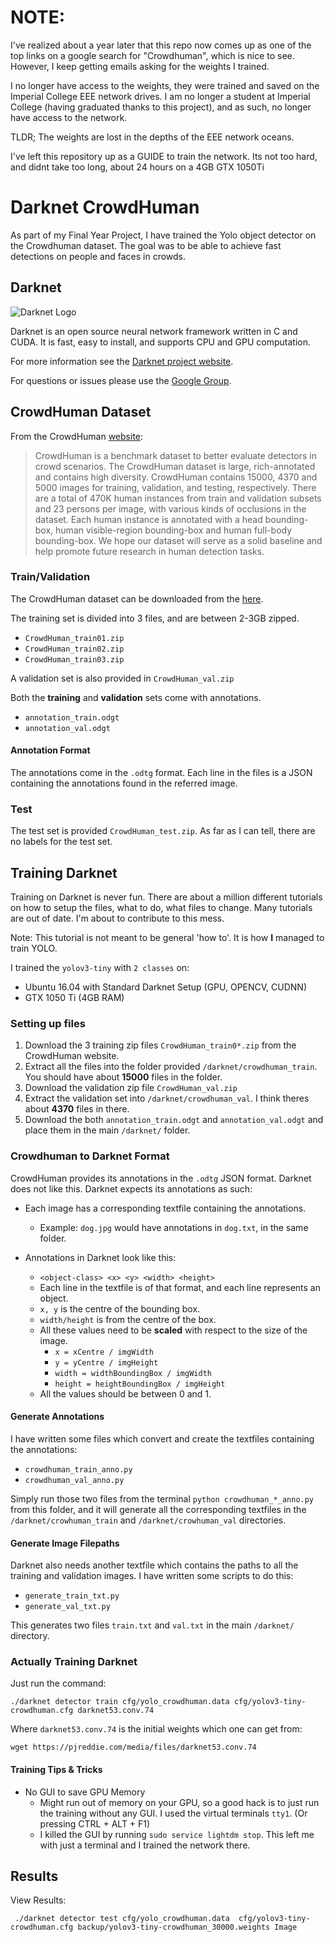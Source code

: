 
# NOTE:
I've realized about a year later that this repo now comes up as one of the top links on a google search for "Crowdhuman", which is nice to see. However, I keep getting emails asking for the weights I trained.

I no longer have access to the weights, they were trained and saved on the Imperial College EEE network drives. I am no longer a student at Imperial College (having graduated thanks to this project), and as such, no longer have access to the network.

TLDR; The weights are lost in the depths of the EEE network oceans.

I've left this repository up as a GUIDE to train the network. Its not too hard, and didnt take too long, about 24 hours on a 4GB GTX 1050Ti


# Darknet CrowdHuman

As part of my Final Year Project, I have trained the Yolo object detector on the Crowdhuman dataset. The goal was to be able to achieve fast detections on people and faces in crowds.

## Darknet

![Darknet Logo](http://pjreddie.com/media/files/darknet-black-small.png)

Darknet is an open source neural network framework written in C and CUDA. It is fast, easy to install, and supports CPU and GPU computation.

For more information see the [Darknet project website](http://pjreddie.com/darknet).

For questions or issues please use the [Google Group](https://groups.google.com/forum/#!forum/darknet).

## CrowdHuman Dataset

From the CrowdHuman [website](http://www.crowdhuman.org/):

>CrowdHuman is a benchmark dataset to better evaluate detectors in crowd scenarios. The CrowdHuman dataset is large, rich-annotated and contains high diversity. CrowdHuman contains 15000, 4370 and 5000 images for training, validation, and testing, respectively. There are a total of 470K human instances from train and validation subsets and 23 persons per image, with various kinds of occlusions in the dataset. Each human instance is annotated with a head bounding-box, human visible-region bounding-box and human full-body bounding-box. We hope our dataset will serve as a solid baseline and help promote future research in human detection tasks.

### Train/Validation
The CrowdHuman dataset can be downloaded from the [here](http://www.crowdhuman.org/download.html).

The training set is divided into 3 files, and are between 2-3GB zipped.
* ``CrowdHuman_train01.zip``
* ``CrowdHuman_train02.zip``
* ``CrowdHuman_train03.zip``

A validation set is also provided in ``CrowdHuman_val.zip``

Both the __training__ and __validation__ sets come with annotations.

* ``annotation_train.odgt``
* ``annotation_val.odgt``

#### Annotation Format
The annotations come in the ``.odtg`` format. Each line in the files is a JSON containing the annotations found in the referred image.

### Test
The test set is provided ``CrowdHuman_test.zip``. As far as I can tell, there are no labels for the test set.

## Training Darknet
Training on Darknet is never fun. There are about a million different tutorials on how to setup the files, what to do, what files to change. Many tutorials are out of date. I'm about to contribute to this mess. 

Note: This tutorial is not meant to be general 'how to'. It is how __I__ managed to train YOLO.

I trained the ``yolov3-tiny`` with ``2 classes`` on:
* Ubuntu 16.04 with Standard Darknet Setup (GPU, OPENCV, CUDNN)
* GTX 1050 Ti (4GB RAM)

### Setting up files
1. Download the 3 training zip files ``CrowdHuman_train0*.zip`` from the CrowdHuman website.
2. Extract all the files into the folder provided ``/darknet/crowdhuman_train``. You should have about __15000__ files in the folder.
3. Download the validation zip file ``CrowdHuman_val.zip``
4. Extract the validation set into ``/darknet/crowdhuman_val``. I think theres about __4370__ files in there.
5. Download the both ``annotation_train.odgt`` and ``annotation_val.odgt`` and place them in the main ``/darknet/`` folder.

### Crowdhuman to Darknet Format
CrowdHuman provides its annotations in the ``.odtg`` JSON format. Darknet does not like this. Darknet expects its annotations as such:

* Each image has a corresponding textfile containing the annotations.
    * Example: ``dog.jpg`` would have annotations in ``dog.txt``, in the same folder.

* Annotations in Darknet look like this:
    * ``<object-class> <x> <y> <width> <height>``
    * Each line in the textfile is of that format, and each line represents an object.
    * ``x, y`` is the centre of the bounding box.
    * ``width/height`` is from the centre of the box.
    * All these values need to be __scaled__ with respect to the size of the image.
        * ``x = xCentre / imgWidth``
        * ``y = yCentre / imgHeight``
        * ``width = widthBoundingBox / imgWidth``
        * ``height = heightBoundingBox / imgHeight``
    * All the values should be between 0 and 1.

#### Generate Annotations
I have written some files which convert and create the textfiles containing the annotations:
* ``crowdhuman_train_anno.py``
* ``crowdhuman_val_anno.py``

Simply run those two files from the terminal ``python crowdhuman_*_anno.py`` from this folder, and it will generate all the corresponding textfiles in the ``/darknet/crowhuman_train`` and ``/darknet/crowhuman_val`` directories.

#### Generate Image Filepaths
Darknet also needs another textfile which contains the paths to all the training and validation images. I have written some scripts to do this:

* ``generate_train_txt.py``
* ``generate_val_txt.py``

This generates two files ``train.txt`` and ``val.txt`` in the main ``/darknet/`` directory.

### Actually Training Darknet

Just run the command:

```
./darknet detector train cfg/yolo_crowdhuman.data cfg/yolov3-tiny-crowdhuman.cfg darknet53.conv.74
```

Where ``darknet53.conv.74`` is the initial weights which one can get from:

```
wget https://pjreddie.com/media/files/darknet53.conv.74
```

#### Training Tips & Tricks
* No GUI to save GPU Memory
    * Might run out of memory on your GPU, so a good hack is to just run the training without any GUI. I used the virtual terminals ``tty1``. (Or pressing CTRL + ALT + F1)
    * I killed the GUI by running ``sudo service lightdm stop``. This left me with just a terminal and I trained the network there.

## Results
View Results:
```
 ./darknet detector test cfg/yolo_crowdhuman.data  cfg/yolov3-tiny-crowdhuman.cfg backup/yolov3-tiny-crowdhuman_30000.weights Image
 ```
